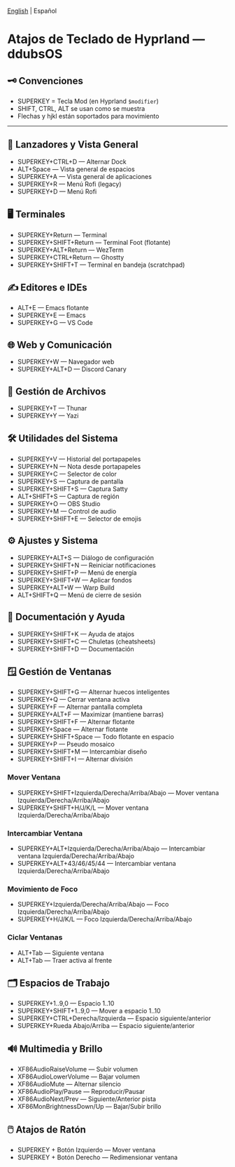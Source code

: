 [English](./hyprland.binds.cheatsheet.md) | Español

# Atajos de Teclado de Hyprland — ddubsOS
## 🗝️ Convenciones
- SUPERKEY = Tecla Mod (en Hyprland `$modifier`)
- SHIFT, CTRL, ALT se usan como se muestra
- Flechas y hjkl están soportados para movimiento

---

## 🚀 Lanzadores y Vista General
- SUPERKEY+CTRL+D — Alternar Dock
- ALT+Space — Vista general de espacios
- SUPERKEY+A — Vista general de aplicaciones
- SUPERKEY+R — Menú Rofi (legacy)
- SUPERKEY+D — Menú Rofi

## 🖥️ Terminales
- SUPERKEY+Return — Terminal
- SUPERKEY+SHIFT+Return — Terminal Foot (flotante)
- SUPERKEY+ALT+Return — WezTerm
- SUPERKEY+CTRL+Return — Ghostty
- SUPERKEY+SHIFT+T — Terminal en bandeja (scratchpad)

## ✍️ Editores e IDEs
- ALT+E — Emacs flotante
- SUPERKEY+E — Emacs
- SUPERKEY+G — VS Code

## 🌐 Web y Comunicación
- SUPERKEY+W — Navegador web
- SUPERKEY+ALT+D — Discord Canary

## 📁 Gestión de Archivos
- SUPERKEY+T — Thunar
- SUPERKEY+Y — Yazi

## 🛠️ Utilidades del Sistema
- SUPERKEY+V — Historial del portapapeles
- SUPERKEY+N — Nota desde portapapeles
- SUPERKEY+C — Selector de color
- SUPERKEY+S — Captura de pantalla
- SUPERKEY+SHIFT+S — Captura Satty
- ALT+SHIFT+S — Captura de región
- SUPERKEY+O — OBS Studio
- SUPERKEY+M — Control de audio
- SUPERKEY+SHIFT+E — Selector de emojis

## ⚙️ Ajustes y Sistema
- SUPERKEY+ALT+S — Diálogo de configuración
- SUPERKEY+SHIFT+N — Reiniciar notificaciones
- SUPERKEY+SHIFT+P — Menú de energía
- SUPERKEY+SHIFT+W — Aplicar fondos
- SUPERKEY+ALT+W — Warp Build
- ALT+SHIFT+Q — Menú de cierre de sesión

## 📖 Documentación y Ayuda
- SUPERKEY+SHIFT+K — Ayuda de atajos
- SUPERKEY+SHIFT+C — Chuletas (cheatsheets)
- SUPERKEY+SHIFT+D — Documentación

## 🪟 Gestión de Ventanas
- SUPERKEY+SHIFT+G — Alternar huecos inteligentes
- SUPERKEY+Q — Cerrar ventana activa
- SUPERKEY+F — Alternar pantalla completa
- SUPERKEY+ALT+F — Maximizar (mantiene barras)
- SUPERKEY+SHIFT+F — Alternar flotante
- SUPERKEY+Space — Alternar flotante
- SUPERKEY+SHIFT+Space — Todo flotante en espacio
- SUPERKEY+P — Pseudo mosaico
- SUPERKEY+SHIFT+M — Intercambiar diseño
- SUPERKEY+SHIFT+I — Alternar división

### Mover Ventana
- SUPERKEY+SHIFT+Izquierda/Derecha/Arriba/Abajo — Mover ventana Izquierda/Derecha/Arriba/Abajo
- SUPERKEY+SHIFT+H/J/K/L — Mover ventana Izquierda/Derecha/Arriba/Abajo

### Intercambiar Ventana
- SUPERKEY+ALT+Izquierda/Derecha/Arriba/Abajo — Intercambiar ventana Izquierda/Derecha/Arriba/Abajo
- SUPERKEY+ALT+43/46/45/44 — Intercambiar ventana Izquierda/Derecha/Arriba/Abajo

### Movimiento de Foco
- SUPERKEY+Izquierda/Derecha/Arriba/Abajo — Foco Izquierda/Derecha/Arriba/Abajo
- SUPERKEY+H/J/K/L — Foco Izquierda/Derecha/Arriba/Abajo

### Ciclar Ventanas
- ALT+Tab — Siguiente ventana
- ALT+Tab — Traer activa al frente

## 🗂️ Espacios de Trabajo
- SUPERKEY+1..9,0 — Espacio 1..10
- SUPERKEY+SHIFT+1..9,0 — Mover a espacio 1..10
- SUPERKEY+CTRL+Derecha/Izquierda — Espacio siguiente/anterior
- SUPERKEY+Rueda Abajo/Arriba — Espacio siguiente/anterior

## 🔊 Multimedia y Brillo
- XF86AudioRaiseVolume — Subir volumen
- XF86AudioLowerVolume — Bajar volumen
- XF86AudioMute — Alternar silencio
- XF86AudioPlay/Pause — Reproducir/Pausar
- XF86AudioNext/Prev — Siguiente/Anterior pista
- XF86MonBrightnessDown/Up — Bajar/Subir brillo

## 🖱️ Atajos de Ratón
- SUPERKEY + Botón Izquierdo — Mover ventana
- SUPERKEY + Botón Derecho — Redimensionar ventana
